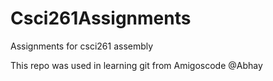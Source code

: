# Csci261Assignments
Assignments for csci261 assembly

This repo was used in learning git from Amigoscode
@Abhay
